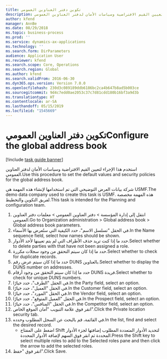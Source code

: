 ```yaml
---
title: تكوين دفتر العناوين العمومي
description: استخدم هذا الإجراء لتعيين القيم الافتراضية وسياسات الأمان لدفتر العناوين العمومي.
author: kfend
manager: AnnBe
ms.date: 08/29/2018
ms.topic: business-process
ms.prod: ''
ms.service: dynamics-ax-applications
ms.technology: ''
ms.search.form: DirParameters
audience: Application User
ms.reviewer: kfend
ms.search.scope: Core, Operations
ms.search.region: Global
ms.author: kfend
ms.search.validFrom: 2016-06-30
ms.dyn365.ops.version: Version 7.0.0
ms.openlocfilehash: 230d3c089189ddb6186bc2ca4b647b8ad5b003ce
ms.sourcegitcommit: 9d4c7edd0ae2053c37c7d81cdd180b16bf3a9d3b
ms.translationtype: HT
ms.contentlocale: ar-SA
ms.lasthandoff: 05/15/2019
ms.locfileid: "1545669"
---
```

# <a name="configure-the-global-address-book"></a><span data-ttu-id="f3510-103">تكوين دفتر العناوين العمومي</span><span class="sxs-lookup"><span data-stu-id="f3510-103">Configure the global address book</span></span>

[!include [task guide banner](../../includes/task-guide-banner.md)]

<span data-ttu-id="f3510-104">استخدم هذا الإجراء لتعيين القيم الافتراضية وسياسات الأمان لدفتر العناوين العمومي.</span><span class="sxs-lookup"><span data-stu-id="f3510-104">Use this procedure to set the default values and security policies for the global address book.</span></span> 

<span data-ttu-id="f3510-105">شركة بيانات العرض التوضيحي التي تم استخدامها لإنشاء هذه المهمة هي USMF.‬</span><span class="sxs-lookup"><span data-stu-id="f3510-105">The demo data company used to create this task is USMF.</span></span> <span data-ttu-id="f3510-106">هذه المهمة مخصصة لفريق التكوين والتخطيط.</span><span class="sxs-lookup"><span data-stu-id="f3510-106">This task is intended for the Planning and configuration team.</span></span>

1. <span data-ttu-id="f3510-107">انتقل إلى إدارة المؤسسة > دفتر العناوين العمومي > معلمات دفتر العناوين العمومي.</span><span class="sxs-lookup"><span data-stu-id="f3510-107">Go to Organization administration > Global address book > Global address book parameters.</span></span>
2. <span data-ttu-id="f3510-108">في الحقل "تسلسل الاسم"، حدد الكيفية التي ستُعرض بها الأسماء.</span><span class="sxs-lookup"><span data-stu-id="f3510-108">In the Name sequence field, select how names should be shown.</span></span>
3. <span data-ttu-id="f3510-109">حدد ما إذا كنت تريد حذف الأطراف التي لم يتم تعيينها لأحد الأدوار.</span><span class="sxs-lookup"><span data-stu-id="f3510-109">Select whether to delete parties with that have not been assigned a role.</span></span>
4. <span data-ttu-id="f3510-110">حدد ما إذا كان سيتم التحقق من وجود سجلات مكررة.</span><span class="sxs-lookup"><span data-stu-id="f3510-110">Select whether to check for duplicate records.</span></span>
5. <span data-ttu-id="f3510-111">حدد ما إذا كان سيتم عرض رقم DUNS بالعناوين.</span><span class="sxs-lookup"><span data-stu-id="f3510-111">Select whether to display the DUNS number on addresses.</span></span>
6. <span data-ttu-id="f3510-112">حدد ما إذا كان سيتم التحقق من وجود أرقام DUNS فريدة.</span><span class="sxs-lookup"><span data-stu-id="f3510-112">Select whether to check for unique DUNS numbers.</span></span>
7. <span data-ttu-id="f3510-113">في الحقل "الطرف"، حدد خيارًا.</span><span class="sxs-lookup"><span data-stu-id="f3510-113">In the Party field, select an option.</span></span>
8. <span data-ttu-id="f3510-114">في الحقل "العميل"، حدد خيارًا.</span><span class="sxs-lookup"><span data-stu-id="f3510-114">In the Customer field, select an option.</span></span>
9. <span data-ttu-id="f3510-115">في الحقل "المورد"، حدد خيارًا.</span><span class="sxs-lookup"><span data-stu-id="f3510-115">In the Vendor field, select an option.</span></span>
10. <span data-ttu-id="f3510-116">في الحقل "العميل المتوقع"، حدد خيارًا.</span><span class="sxs-lookup"><span data-stu-id="f3510-116">In the Prospect field, select an option.</span></span>
11. <span data-ttu-id="f3510-117">في الحقل "المنافس"، حدد خيارًا.</span><span class="sxs-lookup"><span data-stu-id="f3510-117">In the Competitor field, select an option.</span></span>
12. <span data-ttu-id="f3510-118">انقر فوق علامة التبويب "أمان الموقع الخاص".</span><span class="sxs-lookup"><span data-stu-id="f3510-118">Click the Private location security tab.</span></span>
13. <span data-ttu-id="f3510-119">في القائمة، قم بالبحث عن السجل المطلوب وحدده.</span><span class="sxs-lookup"><span data-stu-id="f3510-119">In the list, find and select the desired record.</span></span>
    * <span data-ttu-id="f3510-120">اضغط على المفتاح Shift لتحديد الأدوار المتعددة المطلوب إضافتها لجزء الأدوار المحددة ثم انقر فوق السهم لإضافة الأدوار المحددة.</span><span class="sxs-lookup"><span data-stu-id="f3510-120">Press the Shift key to select multiple roles to add to the Selected roles pane and then click the arrow to add the selected roles.</span></span>  
14. <span data-ttu-id="f3510-121">انقر فوق "حفظ".</span><span class="sxs-lookup"><span data-stu-id="f3510-121">Click Save.</span></span>

